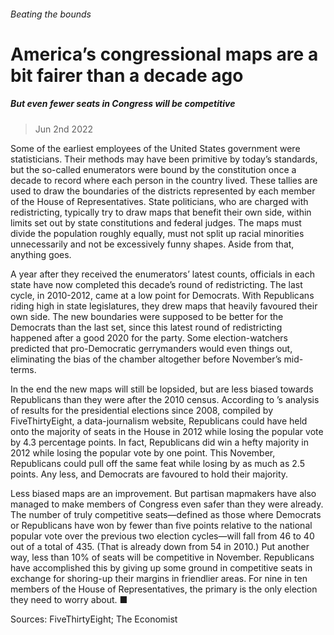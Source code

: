 ###### Beating the bounds
# America’s congressional maps are a bit fairer than a decade ago 
##### But even fewer seats in Congress will be competitive 
> Jun 2nd 2022 


Some of the earliest employees of the United States government were statisticians. Their methods may have been primitive by today’s standards, but the so-called enumerators were bound by the constitution once a decade to record where each person in the country lived. These tallies are used to draw the boundaries of the districts represented by each member of the House of Representatives. State politicians, who are charged with redistricting, typically try to draw maps that benefit their own side, within limits set out by state constitutions and federal judges. The maps must divide the population roughly equally, must not split up racial minorities unnecessarily and not be excessively funny shapes. Aside from that, anything goes.
A year after they received the enumerators’ latest counts, officials in each state have now completed this decade’s round of redistricting. The last cycle, in 2010-2012, came at a low point for Democrats. With Republicans riding high in state legislatures, they drew maps that heavily favoured their own side. The new boundaries were supposed to be better for the Democrats than the last set, since this latest round of redistricting happened after a good 2020 for the party. Some election-watchers predicted that pro-Democratic gerrymanders would even things out, eliminating the bias of the chamber altogether before November’s mid-terms.


In the end the new maps will still be lopsided, but are less biased towards Republicans than they were after the 2010 census. According to ’s analysis of results for the presidential elections since 2008, compiled by FiveThirtyEight, a data-journalism website, Republicans could have held onto the majority of seats in the House in 2012 while losing the popular vote by 4.3 percentage points. In fact, Republicans did win a hefty majority in 2012 while losing the popular vote by one point. This November, Republicans could pull off the same feat while losing by as much as 2.5 points. Any less, and Democrats are favoured to hold their majority.


Less biased maps are an improvement. But partisan mapmakers have also managed to make members of Congress even safer than they were already. The number of truly competitive seats—defined as those where Democrats or Republicans have won by fewer than five points relative to the national popular vote over the previous two election cycles—will fall from 46 to 40 out of a total of 435. (That is already down from 54 in 2010.) Put another way, less than 10% of seats will be competitive in November. Republicans have accomplished this by giving up some ground in competitive seats in exchange for shoring-up their margins in friendlier areas. For nine in ten members of the House of Representatives, the primary is the only election they need to worry about. ■

Sources: FiveThirtyEight; The Economist
